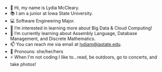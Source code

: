 - 👋 Hi, my name is Lydia McCleary.
- 📚 I am a junior at Iowa State University.
- 💻 Software Engineering Major.
- 🧠 I’m interested in learning more about Big Data & Cloud Computing!
- 🌱 I’m currently learning about Assembly Language, Database Management, and Discrete Mathematics. 
- 📫 You can reach me via email at lydiam@iastate.edu.
- 🌈 Pronouns: she/her/hers
- ⚡ When I'm not coding I like to...read, be outdoors, go to concerts, and take photos!

<!---
mcclelyd/mcclelyd is a ✨ special ✨ repository because its `README.md` (this file) appears on your GitHub profile.
You can click the Preview link to take a look at your changes.
--->
